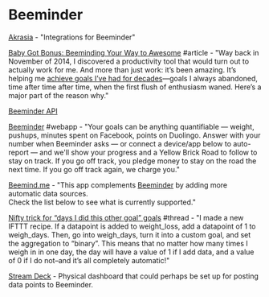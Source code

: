 # Beeminder

[Akrasia](https://akrasia.on.csu.io/) - "Integrations for Beeminder"

[Baby Got Bonus: Beeminding Your Way to Awesome](https://www.graysonbraymorris.com/baby-got-bonus/) \#article - "Way back in November of 2014, I discovered a productivity tool that would turn out to actually work for me. And more than just work: it’s been amazing. It’s helping me [achieve goals I’ve had for decades](https://www.beeminder.com/grayson)—goals I always abandoned, time after time after time, when the first flush of enthusiasm waned. Here’s a major part of the reason why."

[Beeminder API](https://api.beeminder.com/#beeminder-api-reference)

[Beeminder](https://www.beeminder.com/home) \#webapp - "Your goals can be anything quantifiable — weight, pushups, minutes spent on Facebook, points on Duolingo. Answer with your number when Beeminder asks — or connect a device/app below to auto-report — and we'll show your progress and a Yellow Brick Road to follow to stay on track. If you go off track, you pledge money to stay on the road the next time. If you go off track again, we charge you."

[Beemind.me](https://beemind.me/) - "This app complements [Beeminder](http://beeminder.com/) by adding more automatic data sources.  
Check the list below to see what is currently supported."

[Nifty trick for “days I did this other goal” goals](https://forum.beeminder.com/t/nifty-trick-for-days-i-did-this-other-goal-goals/1175) \#thread - "I made a new IFTTT recipe. If a datapoint is added to weight\_loss, add a datapoint of 1 to weigh\_days. Then, go into weigh\_days, turn it into a custom goal, and set the aggregation to “binary”. This means that no matter how many times I weigh in in one day, the day will have a value of 1 if I add data, and a value of 0 if I do not–and it’s all completely automatic!"

[Stream Deck](https://www.elgato.com/en/gaming/stream-deck) - Physical dashboard that could perhaps be set up for posting data points to Beeminder.

